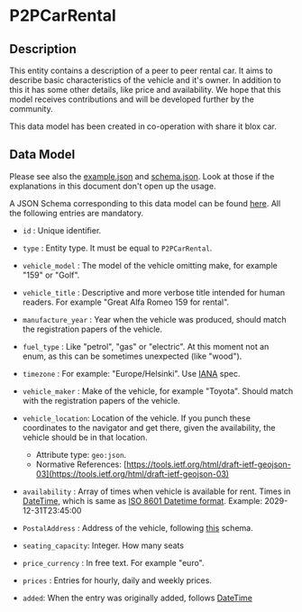 # P2PCarRental

## Description

This entity contains a description of a peer to peer rental car.
It aims to describe basic characteristics of the vehicle and it's owner. In addition to this it has some other details, like price and availability.
We hope that this model receives contributions and will be developed further by the community.

This data model has been created in co-operation with share it blox car.

## Data Model


Please see also the [example.json](../example.json) and [schema.json](../schema.json). Look at those if the explanations in this document don't open up the usage.

A JSON Schema corresponding to this data model can be found
[here](../schema.json). All the following entries are mandatory.

-   `id` : Unique identifier.

-   `type` : Entity type. It must be equal to `P2PCarRental`.

-   `vehicle_model` : The model of the vehicle omitting make, for example "159" or "Golf".

-   `vehicle_title` : Descriptive and more verbose title intended for human readers. For example "Great Alfa Romeo 159 for rental".

-   `manufacture_year` : Year when the vehicle was produced, should match the registration papers of the vehicle.
 
-   `fuel_type` : Like "petrol", "gas" or "electric". At this moment not an enum, as this can be sometimes unexpected (like "wood").
 
-   `timezone` : For example: "Europe/Helsinki". Use [IANA](https://www.iana.org/time-zones) spec.

-   `vehicle_maker` : Make of the vehicle, for example "Toyota". Should match with the registration papers of the vehicle.

-   `vehicle_location`: Location of the vehicle. If you punch these coordinates to the navigator and get there, given the availability, the vehicle should be in that location.
    -   Attribute type: `geo:json`.
    -   Normative References:
        [https://tools.ietf.org/html/draft-ietf-geojson-03](https://tools.ietf.org/html/draft-ietf-geojson-03)
    
-   `availability` : Array of times when vehicle is available for rent. Times in [DateTime](https://schema.org/DateTime), which is same as [ISO 8601 Datetime format](https://www.iso.org/standard/40874.html). Example: 2029-12-31T23:45:00

-   `PostalAddress` : Address of the vehicle, following [this](https://schema.org/PostalAddress) schema.

-   `seating_capacity`: Integer. How many seats

-   `price_currency` : In free text. For example "euro".

-   `prices` : Entries for hourly, daily and weekly prices.

-   `added`: When the entry was originally added, follows [DateTime](https://schema.org/DateTime)

